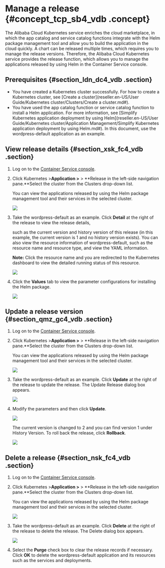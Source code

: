 # Manage a release {#concept_tcp_sb4_vdb .concept}

The Alibaba Cloud Kubernetes service enriches the cloud marketplace, in which the app catalog and service catalog functions integrate with the Helm package management tool and allow you to build the application in the cloud quickly. A chart can be released multiple times, which requires you to manage the release versions. Therefore, the Alibaba Cloud Kubernetes service provides the release function, which allows you to manage the applications released by using Helm in the Container Service console.

## Prerequisites {#section_ldn_dc4_vdb .section}

-   You have created a Kubernetes cluster successfully. For how to create a Kubernetes cluster, see [Create a cluster](reseller.en-US/User Guide/Kubernetes cluster/Clusters/Create a cluster.md#).
-   You have used the app catalog function or service catalog function to install a Helm application. For more information, see [Simplify Kubernetes application deployment by using Helm](reseller.en-US/User Guide/Kubernetes cluster/Application Management/Simplify Kubernetes application deployment by using Helm.md#). In this document, use the wordpress-default application as an example.

## View release details {#section_xsk_fc4_vdb .section}

1.  Log on to the [Container Service console](https://partners-intl.console.aliyun.com/#/cs).
2.  Click Kubernetes \>**Application \>** \> **Release in the left-side navigation pane.**Select the cluster from the Clusters drop-down list.

    You can view the applications released by using the Helm package management tool and their services in the selected cluster.

    ![](http://static-aliyun-doc.oss-cn-hangzhou.aliyuncs.com/assets/img/6918/4575_en-US.png)

3.  Take the wordpress-default as an example. Click **Detail** at the right of the release to view the release details,

    such as the current version and history version of this release \(in this example, the current version is 1 and no history version exists\). You can also view the resource information of wordpress-default, such as the resource name and resource type, and view the YAML information.

    **Note:** Click the resource name and you are redirected to the Kubernetes dashboard to view the detailed running status of this resource.

    ![](http://static-aliyun-doc.oss-cn-hangzhou.aliyuncs.com/assets/img/6918/4576_en-US.png)

4.  Click the **Values** tab to view the parameter configurations for installing the Helm package.

    ![](http://static-aliyun-doc.oss-cn-hangzhou.aliyuncs.com/assets/img/6918/4577_en-US.png)


## Update a release version {#section_qmz_gc4_vdb .section}

1.  Log on to the [Container Service console](https://partners-intl.console.aliyun.com/#/cs).
2.  Click Kubernetes \>**Application \>** \> **Release in the left-side navigation pane.**Select the cluster from the Clusters drop-down list.

    You can view the applications released by using the Helm package management tool and their services in the selected cluster.

    ![](http://static-aliyun-doc.oss-cn-hangzhou.aliyuncs.com/assets/img/6918/4575_en-US.png)

3.  Take the wordpress-default as an example. Click **Update** at the right of the release to update the release. The Update Release dialog box appears.

    ![](http://static-aliyun-doc.oss-cn-hangzhou.aliyuncs.com/assets/img/6918/4579_en-US.png)

4.  Modify the parameters and then click **Update**.

    ![](http://static-aliyun-doc.oss-cn-hangzhou.aliyuncs.com/assets/img/6918/4580_en-US.png)

    The current version is changed to 2 and you can find version 1 under History Version. To roll back the release, click **Rollback**.

    ![](http://static-aliyun-doc.oss-cn-hangzhou.aliyuncs.com/assets/img/6918/4582_en-US.png)


## Delete a release {#section_nsk_fc4_vdb .section}

1.  Log on to the [Container Service console](https://partners-intl.console.aliyun.com/#/cs).
2.  Click Kubernetes \>**Application \>** \> **Release in the left-side navigation pane.**Select the cluster from the Clusters drop-down list.

    You can view the applications released by using the Helm package management tool and their services in the selected cluster.

    ![](http://static-aliyun-doc.oss-cn-hangzhou.aliyuncs.com/assets/img/6918/4575_en-US.png)

3.  Take the wordpress-default as an example. Click **Delete** at the right of the release to delete the release. The Delete dialog box appears.

    ![](http://static-aliyun-doc.oss-cn-hangzhou.aliyuncs.com/assets/img/6918/4583_en-US.png)

4.  Select the **Purge** check box to clear the release records if necessary. Click **OK** to delete the wordpress-default application and its resources such as the services and deployments.

